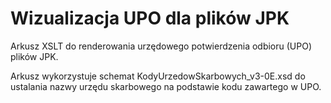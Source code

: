 # Wizualizacja UPO dla plików JPK

Arkusz XSLT do renderowania urzędowego potwierdzenia odbioru (UPO) plików JPK.

Arkusz wykorzystuje schemat KodyUrzedowSkarbowych_v3-0E.xsd do ustalania nazwy urzędu skarbowego na podstawie kodu zawartego w UPO.
